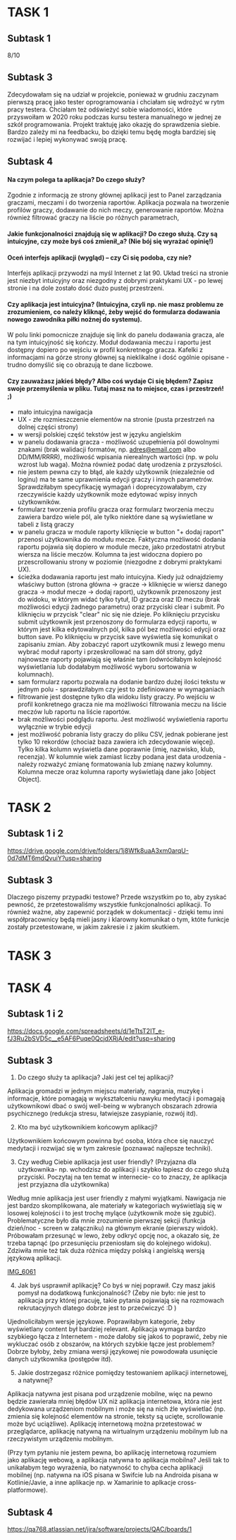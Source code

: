 # TASK 1
## Subtask 1

8/10

## Subtask 3

Zdecydowałam się na udział w projekcie, ponieważ w grudniu zaczynam pierwszą pracę jako tester oprogramowania i chciałam się wdrożyć w rytm pracy testera. Chciałam też odświeżyć sobie wiadomości, które przyswoiłam w 2020 roku podczas kursu testera manualnego w jednej ze szkół programowania. Projekt traktuję jako okazję do sprawdzenia siebie. Bardzo zależy mi na feedbacku, bo dzięki temu będę mogła bardziej się rozwijać i lepiej wykonywać swoją pracę.

## Subtask 4

#### Na czym polega ta aplikacja? Do czego służy?
Zgodnie z informacją ze strony głównej aplikacji jest to Panel zarządzania graczami, meczami i do tworzenia raportów. Aplikacja pozwala na tworzenie profilów graczy, dodawanie do nich meczy, generowanie raportów. Można również filtrować graczy na liście po różnych parametrach,  

#### Jakie funkcjonalności znajdują się w aplikacji? Do czego służą. Czy są intuicyjne, czy może byś coś zmienił_a? (Nie bój się wyrażać opinię!)

#### Oceń interfejs aplikacji (wygląd) – czy Ci się podoba, czy nie?

Interfejs aplikacji przywodzi na myśl Internet z lat 90. Układ treści na stronie jest niezbyt intuicyjny oraz niezgodny z dobrymi praktykami UX - po lewej stronie i na dole zostało dość dużo pustej przestrzeni. 

#### Czy aplikacja jest intuicyjna? (Intuicyjna, czyli np. nie masz problemu ze zrozumieniem, co należy kliknąć, żeby wejść do formularza dodawania nowego zawodnika piłki nożnej do systemu).

W polu linki pomocnicze znajduje się link do panelu dodawania gracza, ale na tym intuicyjność się kończy. Moduł dodawania meczu i raportu jest dostępny dopiero po wejściu w profil konkretnego gracza. Kafelki z informacjami na górze strony głównej są nieklikalne i dość ogólnie opisane - trudno domyślić się co obrazują te dane liczbowe.

#### Czy zauważasz jakieś błędy? Albo coś wydaje Ci się błędem? Zapisz swoje przemyślenia w pliku. Tutaj masz na to miejsce, czas i przestrzeń! ;)

- mało intuicyjna nawigacja
- UX - złe rozmieszczenie elementów na stronie (pusta przestrzeń na dolnej części strony)
- w wersji polskiej część tekstów jest w języku angielskim
- w panelu dodawania gracza - możliwość uzupełnienia pól dowolnymi znakami (brak walidacji formatów, np. adres@email.com albo DD/MM/RRRR), możliwość wpisania nierealnych wartości (np. w polu wzrost lub waga). Można również podać datę urodzenia z przyszłości.
- nie jestem pewna czy to błąd, ale każdy użytkownik (niezależnie od loginu) ma te same uprawnienia edycji graczy i innych parametrów. Sprawdziłabym specyfikację wymagań i doprecyzowałabym, czy rzeczywiście każdy użytkownik może edytować wpisy innych użytkowników.
- formularz tworzenia profilu gracza oraz formularz tworzenia meczu zawiera bardzo wiele pól, ale tylko niektóre dane są wyświetlane w tabeli z listą graczy
- w panelu gracza w module raporty kliknięcie w button "+ dodaj raport" przenosi użytkownika do modułu mecze. Faktyczna możliwość dodania raportu pojawia się dopiero w module mecze, jako przedostatni atrybut wiersza na liście meczów. Kolumna ta jest widoczna dopiero po przescrollowaniu strony w poziomie (niezgodne z dobrymi praktykami UX).
- ścieżka dodawania raportu jest mało intuicyjna. Kiedy już odnajdziemy właściwy button (strona główna -> gracze -> kliknięcie w wiersz danego gracza -> moduł mecze -> dodaj raport), użytkownik przenoszony jest do widoku, w którym widać tylko tytuł, ID gracza oraz ID meczu (brak możliwości edycji żadnego parametru) oraz przyciski clear i submit. Po kliknięciu w przycisk "clear" nic się nie dzieje. Po kliknięciu przycisku submit użytkownik jest przenoszony do formularza edycji raportu, w którym jest kilka edytowalnych pól, kilka pól bez możliwości edycji oraz button save. Po kliknięciu w przycisk save wyświetla się komunikat o zapisaniu zmian. Aby zobaczyć raport uzytkownik musi z lewego menu wybrać moduł raporty i przeskrollować na sam dół strony, gdyż najnowsze raporty pojawiają się właśnie tam (odwróciłabym kolejność wyświetlania lub dodałabym możliwość wyboru sortowania w kolumnach). 
- sam formularz raportu pozwala na dodanie bardzo dużej ilości tekstu w jednym polu - sprawdziłabym czy jest to zdefiniowane w wymaganiach
- filtrowanie jest dostępne tylko dla widoku listy graczy. Po wejściu w profil konkretnego gracza nie ma możliwości filtrowania meczu na liście meczów lub raportu na liście raportów. 
- brak możliwości podglądu raportu. Jest możliwość wyświetlenia raportu wyłącznie w trybie edycji
- jest możliwość pobrania listy graczy do pliku CSV, jednak pobierane jest tylko 10 rekordów (chociaż baza zawiera ich zdecydowanie więcej). Tylko kilka kolumn wyświetla dane poprawnie (imię, nazwisko, klub, recenzja). W kolumnie wiek zamiast liczby podana jest data urodzenia - należy rozważyć zmianę formatowania lub zmianę nazwy kolumny. Kolumna mecze oraz kolumna raporty wyświetlają dane jako [object Object].


# TASK 2

## Subtask 1 i 2
https://drive.google.com/drive/folders/1j8Wfk8uaA3xm0arqU-0d7dMT6mdQvuiY?usp=sharing

## Subtask 3

Dlaczego piszemy przypadki testowe? Przede wszystkim po to, aby zyskać pewność, że przetestowaliśmy wszystkie funkcjonalności aplikacji. To również ważne, aby zapewnić porządek w dokumentacji - dzięki temu inni współpracownicy będą mieli jasny i klarowny komunikat o tym, któte funkcje zostały przetestowane, w jakim zakresie i z jakim skutkiem.

# TASK 3



# TASK 4

## Subtask 1 i 2
https://docs.google.com/spreadsheets/d/1eTtsT2IT_e-fJ3Ru2bSVD5c__e5AF6Puqe0QcjdXRjA/edit?usp=sharing

## Subtask 3

1. Do czego służy ta aplikacja? Jaki jest cel tej aplikacji?

Aplikacja gromadzi w jednym miejscu materiały, nagrania, muzykę i informacje, które pomagają w wykształceniu nawyku medytacji i pomagają użytkownikowi dbać o swój well-being w wybranych obszarach zdrowia psychicznego (redukcja stresu, łatwiejsze zasypianie, rozwój itd).

2. Kto ma być użytkownikiem końcowym aplikacji?

Użytkownikiem końcowym powinna być osoba, która chce się nauczyć medytacji i rozwijać się w tym zakresie (poznawać najlepsze techniki).

3. Czy według Ciebie aplikacja jest user friendly? (Przyjazna dla użytkownika- np. wchodzisz do aplikacji i szybko łapiesz do czego służą przyciski. Poczytaj na ten temat w internecie- co to znaczy, że aplikacja jest przyjazna dla użytkownika)

Według mnie aplikacja jest user friendly z małymi wyjątkami. Nawigacja nie jest bardzo skomplikowana, ale materiały w kategoriach wyświetlają się w losowej kolejności i to jest trochę mylące (użytkownik może się zgubić). Problematyczne było dla mnie zrozumienie pierwszej sekcji (funkcja dzień/noc - screen w załączniku) na głównym ekranie (pierwszy widok). Próbowałam przesunąć w lewo, żeby odkryć opcję noc, a okazało się, że trzeba tapnąć (po przesunięciu przeniosłam się do kolejnego widoku). Zdziwiła mnie też tak duża różnica między polską i angielską wersją językową aplikacji.

[IMG_6061](https://user-images.githubusercontent.com/116759119/203377590-33518331-c743-41c4-87e3-b45cd23dfd9c.jpg)

4. Jak byś usprawnił aplikację? Co byś w niej poprawił. Czy masz jakiś pomysł na dodatkową funkcjonalność? (Żeby nie było: nie jest to aplikacja przy której pracuję, takie pytania pojawiają się na rozmowach rekrutacyjnych dlatego dobrze jest to przećwiczyć :D )

Ujednoliciłabym wersje językowe. Poprawiłabym kategorie, żeby wyświetlany content był bardziej relevant. Aplikacja wymaga bardzo szybkiego łącza z Internetem - może dałoby się jakoś to poprawić, żeby nie wykluczać osób z obszarów, na których szybkie łącze jest problemem? Dobrze byłoby, żeby zmiana wersji językowej nie powodowała usunięcie danych użytkownika (postępów itd).

5. Jakie dostrzegasz różnice pomiędzy testowaniem aplikacji internetowej, a natywnej?

Aplikacja natywna jest pisana pod urządzenie mobilne, więc na pewno będzie zawierała mniej błędów UX niż aplikacja internetowa, która nie jest dedykowana urządzeniom mobilnym i może się na nich źle wyświetlać (np. zmienia się kolejność elementów na stronie, teksty są ucięte, scrollowanie może być uciążliwe). Aplikację internetową można przetestować w przeglądarce, aplikację natywną na wirtualnym urządzeniu mobilnym lub na rzeczywistym urządzeniu mobilnym.

(Przy tym pytaniu nie jestem pewna, bo aplikację internetową rozumiem jako aplikację webową, a aplikacja natywna to aplikacja mobilna? Jeśli tak to unikałabym tego wyrażenia, bo natywność to chyba cecha aplikacji mobilnej (np. natywna na iOS pisana w Swifcie lub na Androida pisana w Kotlinie/Javie, a inne aplikacje np. w Xamarinie to aplkacje cross-platformowe).

## Subtask 4

https://qa768.atlassian.net/jira/software/projects/QAC/boards/1


